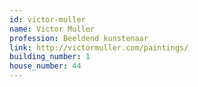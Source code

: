 ```yaml
---
id: victor-muller
name: Victor Muller
profession: Beeldend kunstenaar
link: http://victormuller.com/paintings/
building_number: 1
house_number: 44
---
```

